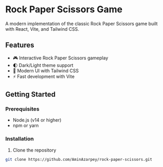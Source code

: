 # Rock Paper Scissors Game

A modern implementation of the classic Rock Paper Scissors game built with React, Vite, and Tailwind CSS.

## Features

- 🎮 Interactive Rock Paper Scissors gameplay
- 🌓 Dark/Light theme support
- 🎨 Modern UI with Tailwind CSS
- ⚡ Fast development with Vite

## Getting Started

### Prerequisites

- Node.js (v14 or higher)
- npm or yarn

### Installation

1. Clone the repository
```bash
git clone https://github.com/AminAzarpey/rock-paper-scissors.git
